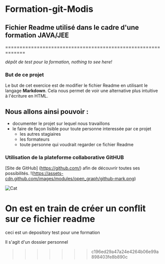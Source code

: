 # Formation-git-Modis

## Fichier Readme utilisé dans le cadre d'une formation JAVA/JEE
  =============================================================

*dépôt de test pour la formation, nothing to see here!*

### But de ce projet 
Le but de cet exercice est de modifier le fichier Readme en utilisant le langage __Markdown__.
Cela nous permet de voir une alternative plus intuitive à l'écriture en HTML.

Nous allons ainsi pouvoir :
--------------------------
* documenter le projet sur lequel nous travaillons
* le faire de façon lisible pour toute personne interessée par ce projet
  + les autres stagiaires
  + les formateurs
  + toute personne qui voudrait regarder ce fichier Readme
  
### Utilisation de la plateforme collaborative GitHUB
[Site de GitHub] (https://github.com/) afin de découvrir toutes ses possibilités.
!(https://assets-cdn.github.com/images/modules/open_graph/github-mark.png)
<!-- Je me permets d'afficher ton image avec cette syntaxe -->

![Cat](https://assets-cdn.github.com/images/modules/open_graph/github-mark.png)





On est en train de créer un conflit sur ce fichier readme
=======
ceci est un depository test pour une formation 

Il s'agit d'un dossier personnel
>>>>>>> c196ed29a47a24e4264b06e99a898403fe8b890c
